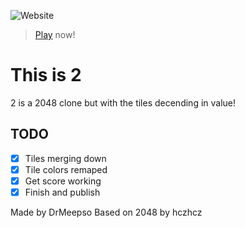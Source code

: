 ![Website](https://img.shields.io/website?down_color=red&down_message=No%20%3A%28&label=Can%20you%20play%20right%20now%3F&style=for-the-badge&up_color=green&up_message=Yes%21&url=https%3A%2F%2Fdrmeepso.github.io%2F2048%2F20ez%2F)

>[Play](https://drmeepso.github.io/2048/20ez/) now!

# This is 2
2 is a 2048 clone but with the tiles decending in value!

## TODO
- [x] Tiles merging down
- [X] Tile colors remaped
- [X] Get score working
- [X] Finish and publish

Made by DrMeepso Based on 2048 by hczhcz
